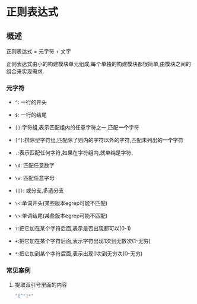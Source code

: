# 正则表达式

## 概述

正则表达式 = 元字符 + 文字

正则表达式由小的构建模块单元组成,每个单独的构建模块都很简单,由模块之间的组合来实现需求.

### 元字符

* `^`: 一行的开头
* `$`: 一行的结尾
* `[]`:字符组,表示匹配组内的任意字符之一,匹配**一个**字符

* `[^]`:排除型字符组,匹配除了则内的字符以外的字符,匹配未列出的**一个**字符
* `.`:表示匹配任何字符,如果在字符组内,就单纯是字符`.`
* `\d`: 匹配任意数字
* `\w`: 匹配任意字母

* `(|)`: 或分支,多选分支

* `\<`:单词开头(某些版本egrep可能不匹配)
* `\>`:单词结尾(某些版本egrep可能不匹配)

* `?`:把它加在某个字符后面,表示是否出现都可以(0-1)
* `+`:把它加在某个字符后面,表示字符出现1次到无数次(1-无穷)
* `*`:把它加到某个字符后面,表示出现0次到无穷次(0-无穷)



### 常见案例

1. 提取双引号里面的内容

   ```java
   "[^"]*"
   ```

   

